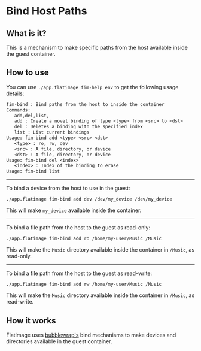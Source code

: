 # Bind Host Paths

## What is it?

This is a mechanism to make specific paths from the host available inside the guest container.

## How to use

You can use `./app.flatimage fim-help env` to get the following usage details:

```txt
fim-bind : Bind paths from the host to inside the container
Commands:
   add,del,list,
   add : Create a novel binding of type <type> from <src> to <dst>
   del : Deletes a binding with the specified index
   list : List current bindings
Usage: fim-bind add <type> <src> <dst>
   <type> : ro, rw, dev
   <src> : A file, directory, or device
   <dst> : A file, directory, or device
Usage: fim-bind del <index>
   <index> : Index of the binding to erase
Usage: fim-bind list
```

---

To bind a device from the host to use in the guest:
```
./app.flatimage fim-bind add dev /dev/my_device /dev/my_device
```
This will make `my_device` available inside the container.

---

To bind a file path from the host to the guest as read-only:
```
./app.flatimage fim-bind add ro /home/my-user/Music /Music
```
This will make the `Music` directory available inside the container in `/Music`,
as read-only.

---

To bind a file path from the host to the guest as read-write:
```
./app.flatimage fim-bind add rw /home/my-user/Music /Music
```
This will make the `Music` directory available inside the container in `/Music`,
as read-write.

## How it works

FlatImage uses [bubblewrap's](https://github.com/containers/bubblewrap)
bind mechanisms to make devices and directories available in the guest
container.
